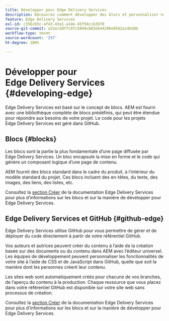 ```yaml
---
title: Développer pour Edge Delivery Services
description: Découvrez comment développer des blocs et personnaliser votre projet AEM pour travailler avec Edge Delivery Services.
feature: Edge Delivery Services
exl-id: c356c03c-af43-43a1-a14e-45f94ccb3970
source-git-commit: a22ecddf7c97c5894cb03eb44296e0562ac46ddb
workflow-type: tm+mt
source-wordcount: '257'
ht-degree: 100%

---
```


# Développer pour Edge Delivery Services {#developing-edge}

Edge Delivery Services est basé sur le concept de blocs. AEM est fourni avec une bibliothèque complète de blocs prédéfinis, qui peut être étendue pour répondre aux besoins de votre projet. Le code pour les projets Edge Delivery Services est géré dans GitHub.

## Blocs {#blocks}

Les blocs sont la partie la plus fondamentale d’une page diffusée par Edge Delivery Services. Un bloc encapsule la mise en forme et le code qui génère un composant logique d’une page de contenu.

AEM fournit des blocs standard dans le cadre du produit, à l’intérieur du modèle standard du projet. Ces blocs incluent des en-têtes, du texte, des images, des liens, des listes, etc.

Consultez la [section Créer](/help/edge/developer/block-collection.md) de la documentation Edge Delivery Services pour plus d’informations sur les blocs et sur la manière de développer pour Edge Delivery Services.

## Edge Delivery Services et GitHub {#github-edge}

Edge Delivery Services utilise GitHub pour vous permettre de gérer et de déployer du code directement à partir de votre référentiel GitHub.

Vos auteurs et autrices peuvent créer du contenu à l’aide de la création basée sur des documents ou du contenu dans AEM avec l’éditeur universel. Les équipes de développement peuvent personnaliser les fonctionnalités de votre site à l’aide de CSS et de JavaScript dans GitHub, quelle que soit la manière dont les personnes créent leur contenu.

Les sites web sont automatiquement créés pour chacune de vos branches, de l’aperçu du contenu à la production. Chaque ressource que vous placez dans votre référentiel GitHub est disponible sur votre site web sans processus de création.

Consultez la [section Créer](/help/edge/developer/block-collection.md) de la documentation Edge Delivery Services pour plus d’informations sur les blocs et sur la manière de développer pour Edge Delivery Services.